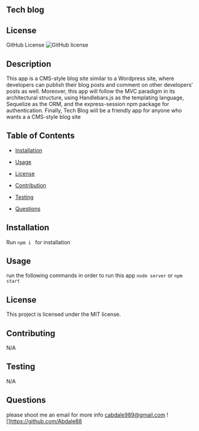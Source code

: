 ## Tech blog

## License
   GitHub License ![GitHub license](https://img.shields.io/badge/license-MIT-coral.svg)
   
## Description
 This app is a CMS-style blog site similar to a Wordpress site, where developers can publish their blog posts and comment on other developers’ posts as well. Moreover, this app will follow the MVC paradigm in its architectural structure, using Handlebars.js as the templating language, Sequelize as the ORM, and the express-session npm package for authentication. Finally, Tech Blog will be a friendly app for anyone who wants a a CMS-style blog site  
   
   ## Table of Contents

   * [Installation](#installation)

   * [Usage](#usage)

   * [License](#license)

   * [Contribution](#contributing)

   * [Testing](#testing)

   * [Questions](#questions)

## Installation
  Run `npm i ` for installation

## Usage
 run the following commands in order to run this app `node server` or `npm start`

## License
This project is licensed under the MIT license.
 
 

## Contributing
 N/A

## Testing
 N/A


## Questions
please shoot me an email for more info
cabdale989@gmail.com
![]https://github.com/Abdale88
     
    